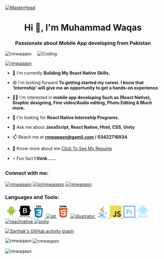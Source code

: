 [![MasterHead](https://1.bp.blogspot.com/-7A4WynwLsMw/XbBpCXG8fHI/AAAAAAAAMt4/uOa1bpLskYgrwGbllhSu2SDj_Mig8SXJQCLcBGAsYHQ/s1600/2000_600px.gif)](https://github.com/rmwaqasn)

<h1 align="center">Hi 👋, I'm Muhammad Waqas</h1>
<h3 align="center">Passionate about Mobile App developing from Pakistan</h3>

<img align="right" alt="Coding" width="400" src="https://cdn.dribbble.com/users/1162077/screenshots/3848914/programmer.gif">

<p align="left"> <img src="https://komarev.com/ghpvc/?username=rishavchanda&label=Profile%20views&color=0e75b6&style=flat" alt="rmwaqasn" /> </p>

<p align="left"> <a href="https://twitter.com/rmwaqasn" target="blank"><img src="https://img.shields.io/twitter/follow/waqasali?logo=twitter&style=for-the-badge" alt="rmwaqasn" /></a> </p>

- 🌱 I'm currently **Building My React Native Skills.**

- 😄 I'm looking forward **To getting started my career. I know that 'Internship' will give me an opportunity to get a hands-on experience.**

- 👨‍💻 I'm interested in **mobile app developing Such as (React Native), Graphic designing, Fine video/Audio editing, Photo Editing & Much more.**

- 👀 I'm looking for **React Native Internship Programs.**

- 💬 Ask me about **JavaScript, React Native, Html, CSS, Unity**

- 📫 Reach me at **rmwaqasn@gamil.com / 03422716934**

- 📄 Know more about me [Click To See My Resume](https://drive.google.com/file/d/1IbnAATQFZXM7lzqTujcsZfMhLFx9w7cF/view?usp=sharing)

- ⚡ Fun fact **I think......**

<h3 align="left">Connect with me:</h3>
<p align="left">
<a href="https://twitter.com/rmwaqasn" target="blank"><img align="center" src="https://raw.githubusercontent.com/rahuldkjain/github-profile-readme-generator/master/src/images/icons/Social/twitter.svg" alt="rmwaqasn" height="30" width="40" /></a>
<a href="https://linkedin.com/in/in/rmwaqasn" target="blank"><img align="center" src="https://raw.githubusercontent.com/rahuldkjain/github-profile-readme-generator/master/src/images/icons/Social/linked-in-alt.svg" alt="in/rmwaqasn" height="30" width="40" /></a>
<a href="https://fb.com/rmwaqasn" target="blank"><img align="center" src="https://raw.githubusercontent.com/rahuldkjain/github-profile-readme-generator/master/src/images/icons/Social/facebook.svg" alt="rmwaqasn" height="30" width="40" /></a>
</p>

<h3 align="left">Languages and Tools:</h3>
<p align="left"> <a href="https://developer.android.com" target="_blank" rel="noreferrer"> <img src="https://raw.githubusercontent.com/devicons/devicon/master/icons/android/android-original-wordmark.svg" alt="android" width="40" height="40"/> </a> <a href="https://getbootstrap.com" target="_blank" rel="noreferrer"> <img src="https://raw.githubusercontent.com/devicons/devicon/master/icons/bootstrap/bootstrap-plain-wordmark.svg" alt="bootstrap" width="40" height="40"/> </a> <a href="https://www.w3schools.com/css/" target="_blank" rel="noreferrer"> <img src="https://raw.githubusercontent.com/devicons/devicon/master/icons/css3/css3-original-wordmark.svg" alt="css3" width="40" height="40"/> </a> <a href="https://git-scm.com/" target="_blank" rel="noreferrer"> <img src="https://www.vectorlogo.zone/logos/git-scm/git-scm-icon.svg" alt="git" width="40" height="40"/> </a> <a href="https://www.w3.org/html/" target="_blank" rel="noreferrer"> <img src="https://raw.githubusercontent.com/devicons/devicon/master/icons/html5/html5-original-wordmark.svg" alt="html5" width="40" height="40"/> </a> <a href="https://www.adobe.com/in/products/illustrator.html" target="_blank" rel="noreferrer"> <img src="https://www.vectorlogo.zone/logos/adobe_illustrator/adobe_illustrator-icon.svg" alt="illustrator" width="40" height="40"/> </a> <a href="https://www.java.com" target="_blank" rel="noreferrer"> <img src="https://raw.githubusercontent.com/devicons/devicon/master/icons/java/java-original.svg" alt="java" width="40" height="40"/> </a> <a href="https://developer.mozilla.org/en-US/docs/Web/JavaScript" target="_blank" rel="noreferrer"> <img src="https://raw.githubusercontent.com/devicons/devicon/master/icons/javascript/javascript-original.svg" alt="javascript" width="40" height="40"/> </a> <a href="https://www.photoshop.com/en" target="_blank" rel="noreferrer"> <img src="https://raw.githubusercontent.com/devicons/devicon/master/icons/photoshop/photoshop-line.svg" alt="photoshop" width="40" height="40"/> </a> <a href="https://reactjs.org/" target="_blank" rel="noreferrer"> <img src="https://raw.githubusercontent.com/devicons/devicon/master/icons/react/react-original-wordmark.svg" alt="react" width="40" height="40"/> </a> <a href="https://reactnative.dev/" target="_blank" rel="noreferrer"> <img src="https://reactnative.dev/img/header_logo.svg" alt="reactnative" width="40" height="40"/> </a> <a href="https://unity.com/" target="_blank" rel="noreferrer"> <img src="https://www.vectorlogo.zone/logos/unity3d/unity3d-icon.svg" alt="unity" width="40" height="40"/> </a> </p>

[![Sarthak's GitHub activity graph](https://activity-graph.herokuapp.com/graph?username=rmwaqasn&&theme=xcode)](https://github.com/rmwaqasn)

<p><img align="left" src="https://github-readme-stats.vercel.app/api/top-langs?username=rmwaqasn&show_icons=true&locale=en&layout=compact&theme=tokyonight" alt="rmwaqasn" /></p>

<p>&nbsp;<img align="center" src="https://github-readme-stats.vercel.app/api?username=rmwaqasn&show_icons=true&locale=en&theme=tokyonight" alt="rmwaqasn" /></p>

<p><img align="center" src="https://github-readme-streak-stats.herokuapp.com/?user=rmwaqasn&&theme=tokyonight" alt="rmwaqasn" /></p>
